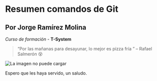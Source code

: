 # Resumen comandos de Git
## Por Jorge Ramírez Molina

<!--Hola! no me puedes ver 😁-->

_Curso de formación_ - **T-System**

>“Por las mañanas para desayunar, lo mejor es pizza fría ” – Rafael Salmerón 😵


![La imagen no puede cargar](https://th.bing.com/th/id/R.79309b751fc01736ea1cc3d786b25651?rik=rurHNX620eLm%2fA&pid=ImgRaw&r=0 "Corgi saltando al agua, se le ve fresco 💦💦")



Espero que les haya servido, un saludo.